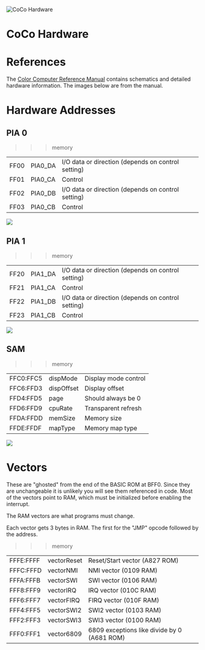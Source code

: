 
![CoCo Hardware](CoCoTech.jpg)

# CoCo Hardware

# References

The [Color Computer Reference Manual](http://sparksandflames.com/files/Color%20Computer%20Technical%20Reference%20Manual%20%28Tandy%29.pdf)
contains schematics and detailed hardware information. The images below are from the manual.

# Hardware Addresses

## PIA 0 

>>> memory

| | | |
|:-------- |:------- |:----------------- |
| FF00     | PIA0_DA | I/O data or direction (depends on control setting) |
| FF01     | PIA0_CA | Control |
| FF02     | PIA0_DB | I/O data or direction (depends on control setting) |
| FF03     | PIA0_CB | Control |

![](PIA0.jpg)

## PIA 1 

>>> memory

| | | |
|:-------- |:------- |:----------------- |
| FF20     | PIA1_DA | I/O data or direction (depends on control setting) |
| FF21     | PIA1_CA | Control |
| FF22     | PIA1_DB | I/O data or direction (depends on control setting) |
| FF23     | PIA1_CB | Control |

![](PIA1.jpg)

## SAM

>>> memory

| | | |
|:--------- |:---------- |:----------------- |
| FFC0:FFC5 | dispMode   | Display mode control |
| FFC6:FFD3 | dispOffset | Display offset |
| FFD4:FFD5 | page       | Should always be 0 |
| FFD6:FFD9 | cpuRate    | Transparent refresh |
| FFDA:FFDD | memSize    | Memory size |
| FFDE:FFDF | mapType    | Memory map type |

![](SAM.jpg)

# Vectors 

These are "ghosted" from the end of the BASIC ROM at BFF0. Since they are unchangeable it is
unlikely you will see them referenced in code. Most of the vectors point to RAM, which
must be initialized before enabling the interrupt. 

The RAM vectors are what programs must change.

Each vector gets 3 bytes in RAM. The first for the "JMP" opcode followed by the
address.

>>> memory

| | | |
|:--------- |:----------- |:----------------- |
| FFFE:FFFF | vectorReset | Reset/Start vector (A827 ROM) |
| FFFC:FFFD | vectorNMI   | NMI vector (0109 RAM) |
| FFFA:FFFB | vectorSWI   | SWI vector (0106 RAM) |
| FFF8:FFF9 | vectorIRQ   | IRQ vector (010C RAM) |
| FFF6:FFF7 | vectorFIRQ  | FIRQ vector (010F RAM) |
| FFF4:FFF5 | vectorSWI2  | SWI2 vector (0103 RAM) |
| FFF2:FFF3 | vectorSWI3  | SWI3 vector (0100 RAM) |
| FFF0:FFF1 | vector6809  | 6809 exceptions like divide by 0 (A681 ROM) |
